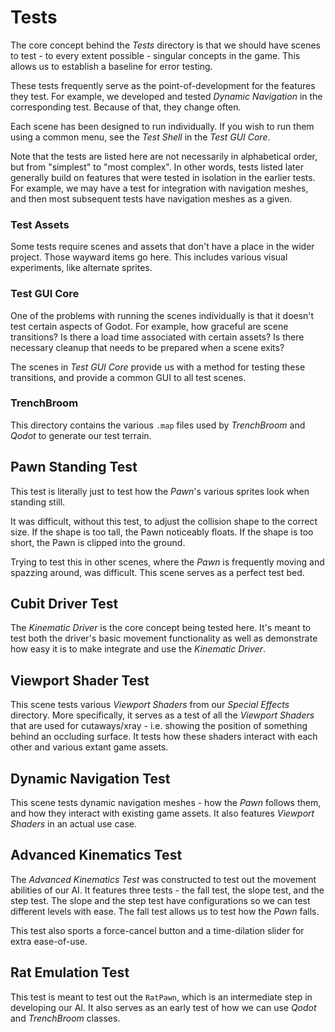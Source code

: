 # Tests
The core concept behind the *Tests* directory is that we should have scenes to test - to every extent possible - singular concepts in the game. This allows us to establish a baseline for error testing.

These tests frequently serve as the point-of-development for the features they test. For example, we developed and tested *Dynamic Navigation* in the corresponding test. Because of that, they change often.

Each scene has been designed to run individually. If you wish to run them using a common menu, see the *Test Shell* in the *Test GUI Core*.

Note that the tests are listed here are not necessarily in alphabetical order, but from "simplest" to "most complex". In other words, tests listed later generally build on features that were tested in isolation in the earlier tests. For example, we may have a test for integration with navigation meshes, and then most subsequent tests have navigation meshes as a given.

### Test Assets
Some tests require scenes and assets that don't have a place in the wider project. Those wayward items go here. This includes various visual experiments, like alternate sprites.

### Test GUI Core
One of the problems with running the scenes individually is that it doesn't test certain aspects of Godot. For example, how graceful are scene transitions? Is there a load time associated with certain assets? Is there necessary cleanup that needs to be prepared when a scene exits?

The scenes in *Test GUI Core* provide us with a method for testing these transitions, and provide a common GUI to all test scenes. 

### TrenchBroom
This directory contains the various `.map` files used by *TrenchBroom* and *Qodot* to generate our test terrain.

## Pawn Standing Test
This test is literally just to test how the *Pawn*'s various sprites look when standing still.

It was difficult, without this test, to adjust the collision shape to the correct size. If the shape is too tall, the Pawn noticeably floats. If the shape is too short, the Pawn is clipped into the ground.

Trying to test this in other scenes, where the *Pawn* is frequently moving and spazzing around, was difficult. This scene serves as a perfect test bed.

## Cubit Driver Test
The *Kinematic Driver* is the core concept being tested here. It's meant to test both the driver's basic movement functionality as well as demonstrate how easy it is to make integrate and use the *Kinematic Driver*.

## Viewport Shader Test
This scene tests various *Viewport Shaders* from our *Special Effects* directory. More specifically, it serves as a test of all the *Viewport Shaders* that are used for cutaways/xray - i.e. showing the position of something behind an occluding surface. It tests how these shaders interact with each other and various extant game assets.

## Dynamic Navigation Test
This scene tests dynamic navigation meshes - how the *Pawn* follows them, and how they interact with existing game assets. It also features *Viewport Shaders* in an actual use case.

## Advanced Kinematics Test
The *Advanced Kinematics Test* was constructed to test out the movement abilities of our AI. It features three tests - the fall test, the slope test, and the step test. The slope and the step test have configurations so we can test different levels with ease. The fall test allows us to test how the *Pawn* falls.

This test also sports a force-cancel button and a time-dilation slider for extra ease-of-use.

## Rat Emulation Test
This test is meant to test out the `RatPawn`, which is an intermediate step in developing our AI. It also serves as an early test of how we can use *Qodot* and *TrenchBroom* classes. 